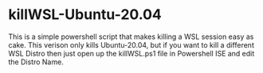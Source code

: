 # killWSL-Ubuntu-20.04
This is a simple powershell script that makes killing a WSL session easy as cake. This verison only kills Ubuntu-20.04, but if you want to kill a different WSL Distro then just open up the killWSL.ps1 file in Powershell ISE and edit the Distro Name.
